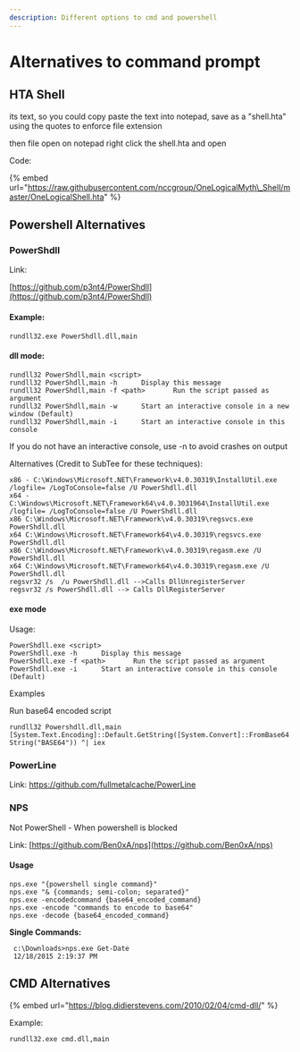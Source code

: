 ```yaml
---
description: Different options to cmd and powershell
---
```


# Alternatives to command prompt

## HTA Shell

its text, so you could copy paste the text into notepad, save as a "shell.hta" using the quotes to enforce file extension 

then file open on notepad right click the shell.hta and open 

Code: 

{% embed url="https://raw.githubusercontent.com/nccgroup/OneLogicalMyth\_Shell/master/OneLogicalShell.hta" %}

## Powershell Alternatives

### PowerShdll

Link: 

[https://github.com/p3nt4/PowerShdll](https://github.com/p3nt4/PowerShdll) 

#### Example: 

`rundll32.exe PowerShdll.dll,main` 

#### dll mode: 

```text
rundll32 PowerShdll,main <script> 
rundll32 PowerShdll,main -h      Display this message 
rundll32 PowerShdll,main -f <path>       Run the script passed as argument 
rundll32 PowerShdll,main -w      Start an interactive console in a new window (Default) 
rundll32 PowerShdll,main -i      Start an interactive console in this console 
```

If you do not have an interactive console, use -n to avoid crashes on output 

Alternatives \(Credit to SubTee for these techniques\): 

```text
x86 - C:\Windows\Microsoft.NET\Framework\v4.0.30319\InstallUtil.exe /logfile= /LogToConsole=false /U PowerShdll.dll 
x64 - C:\Windows\Microsoft.NET\Framework64\v4.0.3031964\InstallUtil.exe /logfile= /LogToConsole=false /U PowerShdll.dll 
x86 C:\Windows\Microsoft.NET\Framework\v4.0.30319\regsvcs.exe PowerShdll.dll 
x64 C:\Windows\Microsoft.NET\Framework64\v4.0.30319\regsvcs.exe PowerShdll.dll 
x86 C:\Windows\Microsoft.NET\Framework\v4.0.30319\regasm.exe /U PowerShdll.dll 
x64 C:\Windows\Microsoft.NET\Framework64\v4.0.30319\regasm.exe /U PowerShdll.dll 
regsvr32 /s  /u PowerShdll.dll -->Calls DllUnregisterServer 
regsvr32 /s PowerShdll.dll --> Calls DllRegisterServer 
```

####  exe mode 

Usage: 

```text
PowerShdll.exe <script> 
PowerShdll.exe -h      Display this message 
PowerShdll.exe -f <path>       Run the script passed as argument 
PowerShdll.exe -i      Start an interactive console in this console (Default) 
```

Examples 

Run base64 encoded script 

`rundll32 Powershdll.dll,main [System.Text.Encoding]::Default.GetString([System.Convert]::FromBase64String("BASE64")) ^| iex` 

### PowerLine

Link: [https://github.com/fullmetalcache/PowerLine ](https://github.com/fullmetalcache/PowerLine%20)

### NPS

Not PowerShell - When powershell is blocked 

Link:  [https://github.com/Ben0xA/nps](https://github.com/Ben0xA/nps) 

#### Usage 

```text
nps.exe "{powershell single command}" 
nps.exe "& {commands; semi-colon; separated}" 
nps.exe -encodedcommand {base64_encoded_command} 
nps.exe -encode "commands to encode to base64" 
nps.exe -decode {base64_encoded_command} 
```

**Single Commands:** 

```text
 c:\Downloads>nps.exe Get-Date 
 12/18/2015 2:19:37 PM 
```

## CMD Alternatives

{% embed url="https://blog.didierstevens.com/2010/02/04/cmd-dll/" %}

Example:

`rundll32.exe cmd.dll,main` 

